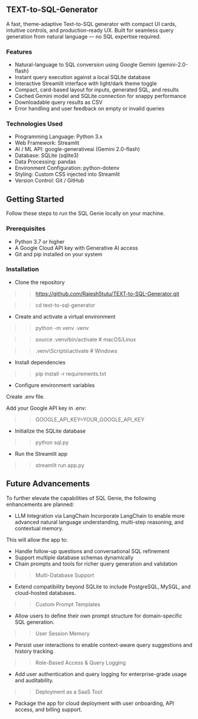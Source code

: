 ## TEXT-to-SQL-Generator
A fast, theme-adaptive Text-to-SQL generator with compact UI cards, intuitive controls, and production-ready UX. Built for seamless query generation from natural language — no SQL expertise required.

### Features
- Natural-language to SQL conversion using Google Gemini (gemini-2.0-flash)
- Instant query execution against a local SQLite database
- Interactive Streamlit interface with light/dark theme toggle
- Compact, card-based layout for inputs, generated SQL, and results
- Cached Gemini model and SQLite connection for snappy performance
- Downloadable query results as CSV
- Error handling and user feedback on empty or invalid queries

### Technologies Used
- Programming Language: Python 3.x
- Web Framework: Streamlit
- AI / ML API: google-generativeai (Gemini 2.0-flash)
- Database: SQLite (sqlite3)
- Data Processing: pandas
- Environment Configuration: python-dotenv
- Styling: Custom CSS injected into Streamlit
- Version Control: Git / GitHub

## Getting Started
Follow these steps to run the SQL Genie locally on your machine.

### Prerequisites
- Python 3.7 or higher
- A Google Cloud API key with Generative AI access
- Git and pip installed on your system

### Installation
- Clone the repository
>> https://github.com/Rajesh5tutu/TEXT-to-SQL-Generator.git

>>cd text-to-sql-generator

- Create and activate a virtual environment
>> python -m venv .venv

>> source .venv/bin/activate      # macOS/Linux

>>.venv\Scripts\activate         # Windows

- Install dependencies
>> pip install -r requirements.txt

- Configure environment variables

Create .env file.

Add your Google API key in .env:
>> GOOGLE_API_KEY=YOUR_GOOGLE_API_KEY

- Initialize the SQLite database
>> python sql.py

- Run the Streamlit app
>> streamlit run app.py

## Future Advancements
To further elevate the capabilities of SQL Genie, the following enhancements are planned:
- LLM Integration via LangChain
Incorporate LangChain to enable more advanced natural language understanding, multi-step reasoning, and contextual memory.

This will allow the app to:
- Handle follow-up questions and conversational SQL refinement
- Support multiple database schemas dynamically
- Chain prompts and tools for richer query generation and validation

>> Multi-Database Support
  - Extend compatibility beyond SQLite to include PostgreSQL, MySQL, and cloud-hosted databases.
    
>> Custom Prompt Templates
  - Allow users to define their own prompt structure for domain-specific SQL generation.
    
>> User Session Memory
  - Persist user interactions to enable context-aware query suggestions and history tracking.
    
>> Role-Based Access & Query Logging
  - Add user authentication and query logging for enterprise-grade usage and auditability.
    
>> Deployment as a SaaS Tool
  - Package the app for cloud deployment with user onboarding, API access, and billing support.